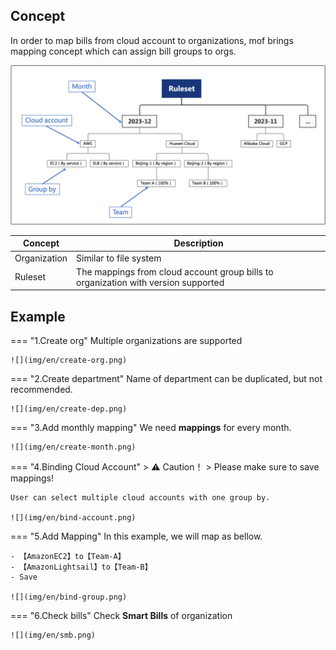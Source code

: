 ## Concept
In order to map bills from cloud account to organizations, mof brings mapping concept which can assign bill groups to orgs.

![](img/en/org-arch.png)

| Concept      | Description                                                                        | 
|--------------|------------------------------------------------------------------------------------|
| Organization | Similar to file system                                                             |
| Ruleset      | The mappings from cloud account group bills to organization with version supported |

## Example
=== "1.Create org"
    Multiple organizations are supported

    ![](img/en/create-org.png)

=== "2.Create department"
    Name of department can be duplicated, but not recommended.

    ![](img/en/create-dep.png)

=== "3.Add monthly mapping"
    We need **mappings** for every month.

    ![](img/en/create-month.png)

=== "4.Binding Cloud Account"
    > ⚠️ Caution！
    > Please make sure to save mappings!

    User can select multiple cloud accounts with one group by.

    ![](img/en/bind-account.png)

=== "5.Add Mapping"
    In this example, we will map as bellow.

    - 【AmazonEC2】to【Team-A】
    - 【AmazonLightsail】to【Team-B】
    - Save

    ![](img/en/bind-group.png)

=== "6.Check bills"
    Check **Smart Bills** of organization

    ![](img/en/smb.png)

